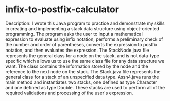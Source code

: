 # infix-to-postfix-calculator
Description: I wrote this Java program to practice and demonstrate my skills in creating and implementing a stack data structure using object-oriented programming. The program asks the user to input a mathematical expression to evaluate using infix notation, performs a preliminary check of the number and order of parentheses, converts the expression to postfix notation, and then evaluates the expression. The StackNode.java file represents the general class for a node on the stack, and is not data-type specific which allows us to use the same class file for any data structure we want. The class contains the information stored by the node and the reference to the next node on the stack. The Stack.java file represents the general class for a stack of an unspecified data type. Assn4.java runs the main method and instantiates two stacks, one defined as type Character and one defined as type Double. These stacks are used to perform all of the required validations and processing of the user's expression.
